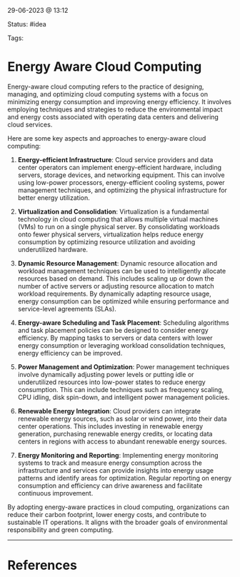 29-06-2023 @ 13:12

Status: #idea

Tags: 

# Energy Aware Cloud Computing

Energy-aware cloud computing refers to the practice of designing, managing, and optimizing cloud computing systems with a focus on minimizing energy consumption and improving energy efficiency. It involves employing techniques and strategies to reduce the environmental impact and energy costs associated with operating data centers and delivering cloud services.

Here are some key aspects and approaches to energy-aware cloud computing:

1. **Energy-efficient Infrastructure**: Cloud service providers and data center operators can implement energy-efficient hardware, including servers, storage devices, and networking equipment. This can involve using low-power processors, energy-efficient cooling systems, power management techniques, and optimizing the physical infrastructure for better energy utilization.
    
2. **Virtualization and Consolidation**: Virtualization is a fundamental technology in cloud computing that allows multiple virtual machines (VMs) to run on a single physical server. By consolidating workloads onto fewer physical servers, virtualization helps reduce energy consumption by optimizing resource utilization and avoiding underutilized hardware.
    
3. **Dynamic Resource Management**: Dynamic resource allocation and workload management techniques can be used to intelligently allocate resources based on demand. This includes scaling up or down the number of active servers or adjusting resource allocation to match workload requirements. By dynamically adapting resource usage, energy consumption can be optimized while ensuring performance and service-level agreements (SLAs).
    
4. **Energy-aware Scheduling and Task Placement**: Scheduling algorithms and task placement policies can be designed to consider energy efficiency. By mapping tasks to servers or data centers with lower energy consumption or leveraging workload consolidation techniques, energy efficiency can be improved.
    
5. **Power Management and Optimization**: Power management techniques involve dynamically adjusting power levels or putting idle or underutilized resources into low-power states to reduce energy consumption. This can include techniques such as frequency scaling, CPU idling, disk spin-down, and intelligent power management policies.
    
6. **Renewable Energy Integration**: Cloud providers can integrate renewable energy sources, such as solar or wind power, into their data center operations. This includes investing in renewable energy generation, purchasing renewable energy credits, or locating data centers in regions with access to abundant renewable energy sources.
    
7. **Energy Monitoring and Reporting**: Implementing energy monitoring systems to track and measure energy consumption across the infrastructure and services can provide insights into energy usage patterns and identify areas for optimization. Regular reporting on energy consumption and efficiency can drive awareness and facilitate continuous improvement.
    

By adopting energy-aware practices in cloud computing, organizations can reduce their carbon footprint, lower energy costs, and contribute to sustainable IT operations. It aligns with the broader goals of environmental responsibility and green computing.

---
# References
